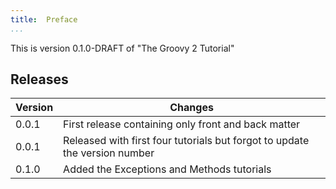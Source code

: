 ```yaml
---
title:	Preface
...
```


This is version 0.1.0-DRAFT of "The Groovy 2 Tutorial"

## Releases

| Version | Changes |  
| ------	| ------	|  
| 0.0.1	| First release containing only front and back matter |  
| 0.0.1	| Released with first four tutorials but forgot to update the version number	| 
| 0.1.0	| Added the Exceptions and Methods tutorials	| 



